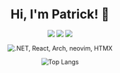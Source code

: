 <h1 align="center">Hi, I'm Patrick! 🤙</h2>

<p align="center">
<a href="mailto:contact@haahr.com"><img src="https://img.shields.io/badge/-contact@haahr.me-6D4AFF?style=flat&logo=Proton-Mail&logoColor=white"/></a>
<a href="https://www.haahr.me"><img src="https://img.shields.io/badge/-haahr.me-3423A6?style=flat&logo=Zen-Browser&logoColor=white"/></a>
<a href="https://www.linkedin.com/in/pqh/"><img src="https://img.shields.io/badge/-linkedin-0077B5?style=flat&logo=Hyprland&logoColor=white"/></a>
</p>

<p align="center">
  <img src="https://skillicons.dev/icons?i=dotnet,react,arch,neovim,htmx" alt=".NET, React, Arch, neovim, HTMX">
</p>
<p align="center">
  <img src="https://github-readme-stats.vercel.app/api/top-langs/?username=patrickhaahr&layout=compact&theme=react&count_private=true&hide_border=true&bg_color=0d1117" alt="Top Langs">
</p>
